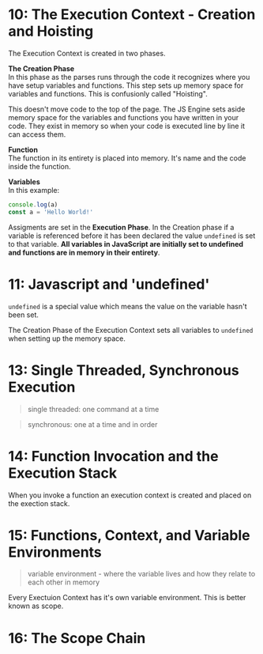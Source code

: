 # 10: The Execution Context - Creation and Hoisting

The Execution Context is created in two phases.  

**The Creation Phase**  
In this phase as the parses runs through the code it recognizes where you have setup variables and functions. This step sets up memory space for variables and functions. This is confusionly called "Hoisting".  

This doesn't move code to the top of the page. The JS Engine sets aside memory space for the variables and functions you have written in your code. They exist in memory so when your code is executed line by line it can access them.  

__Function__  
The function in its entirety is placed into memory. It's name and the code inside the function.  

__Variables__  
In this example:  

```js
console.log(a)
const a = 'Hello World!'
```  

Assigments are set in the __Execution Phase__. In the Creation phase if a variable is referenced before it has been declared the value `undefined` is set to that variable. **All variables in JavaScript are initially set to undefined and functions are in memory in their entirety**.


# 11: Javascript and 'undefined'

`undefined` is a special value which means the value on the variable hasn't been set.

The Creation Phase of the Execution Context sets all variables to `undefined` when setting up the memory space.


# 13: Single Threaded, Synchronous Execution

> single threaded: one command at a time

> synchronous: one at a time and in order


# 14: Function Invocation and the Execution Stack

When you invoke a function an execution context is created and placed on the exection stack.


# 15: Functions, Context, and Variable Environments

> variable environment - where the variable lives and how they relate to each other in memory

Every Exectuion Context has it's own variable environment. This is better known as scope.


# 16: The Scope Chain
